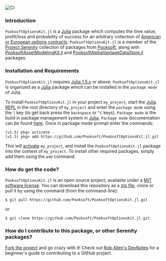 ![CI](https://github.com/Pooksoft/PooksoftOptionsKit.jl/workflows/CI/badge.svg)

### Introduction
``PooksoftOptionsKit.jl`` is a [Julia](https://www.julialang.org) package which computes the time value, profit/loss and probability of success for an arbitrary collection of [American or European options contracts](https://en.wikipedia.org/wiki/Option_style#American_and_European_options).
``PooksoftOptionsKit.jl`` is a member of the [Project Serenity](http://www.pooksoft.com) collection of packages from [Pooksoft](http://www.pooksoft.com), along with [PooksoftAssetModelingKit.jl](https://github.com/Pooksoft/PooksoftAssetModelingKit.jl) and 
[PooksoftAlphaVantageDataStore.jl](https://github.com/Pooksoft/PooksoftAlphaVantageDataStore.jl) packages. 

### Installation and Requirements
``PooksoftOptionsKit.jl`` requires [Julia 1.5.x](https://julialang.org/downloads/) or above.
``PooksoftOptionsKit.jl`` is organized as a [Julia](http://julialang.org) package which 
can be installed in the ``package mode`` of Julia. 

To install ``PooksoftOptionsKit.jl`` in your project ``my_project``, 
start the [Julia REPL](https://docs.julialang.org/en/v1/stdlib/REPL/index.html) in the root directory of 
``my_project`` and enter the ``package mode`` using the ``]`` key (to get back press the ``backspace`` or ``^C`` keys).
``Package mode`` is the build in package management system in [Julia](http://julialang.org).
``Package mode`` documentation can be found [here](https://docs.julialang.org/en/v1/stdlib/Pkg/).
Once in package mode prompt enter the commands:

    (v1.5) pkg> activate .
    (v1.5) pkg> add https://github.com/Pooksoft/PooksoftOptionsKit.jl.git

This will [activate](https://julialang.github.io/Pkg.jl/v1/api/#Pkg.activate) ``my_project``, 
and install the ``PooksoftOptionsKit.jl`` package into the context of ``my_project``. 
To install other required packages, simply add them using the ``add`` command.

### How do get the code?
``PooksoftOptionsKit.jl`` is an open source project, 
available under a [MIT software license](https://github.com/Pooksoft/PooksoftOptionsKit.jl/blob/master/LICENSE).
You can download this repository as a [zip file](https://en.wikipedia.org/wiki/Zip_(file_format)), clone or pull it by using the command (from the command-line):

	$ git pull https://github.com/Pooksoft/PooksoftOptionsKit.jl.git

or

	$ git clone https://github.com/Pooksoft/PooksoftOptionsKit.jl.git

### How do I contribute to this package, or other Serenity packages?
[Fork the project](https://guides.github.com/activities/forking/) and go crazy with it!
Check out [Rob Allen's DevNotes](https://akrabat.com/the-beginners-guide-to-contributing-to-a-github-project/)
for a beginner's guide to contributing to a GitHub project.


